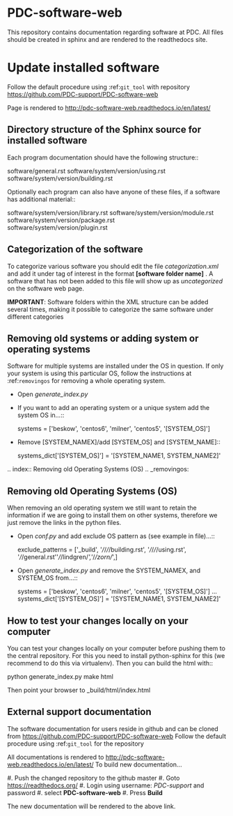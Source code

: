 # PDC-software-web
This repository contains documentation regarding software at PDC.
All files should be created in sphinx and are rendered to the readthedocs site.
  
Update installed software
=========================

Follow the default procedure using :ref:`git_tool` with repository
https://github.com/PDC-support/PDC-software-web

Page is rendered to http://pdc-software-web.readthedocs.io/en/latest/

Directory structure of the Sphinx source for installed software
---------------------------------------------------------------

Each program documentation should have the following structure::

  software/general.rst
  software/system/version/using.rst
  software/system/version/building.rst
  
Optionally each program can also have anyone of these files, 
if a software has additional material::

  software/system/version/library.rst
  software/system/version/module.rst
  software/system/version/package.rst  
  software/system/version/plugin.rst

Categorization of the software
------------------------------

To categorize various software you should edit the file *categorization.xml*
and add it under *<category>* tag of interest in the format *<name>* **[software folder name]** *<name>*.
A software that has not been added to this file will show up as *uncategorized*
on the software web page.

**IMPORTANT**: Software folders within the XML structure can be added several times, making
it possible to categorize the same software under different categories

Removing old systems or adding system or operating systems
----------------------------------------------------------

Software for multiple systems are installed under the OS in question. If only your system is using this
particular OS, follow the instructions at :ref:`removingos` for removing a whole operating system.

* Open *generate_index.py*
* If you want to add an operating system or a unique system add the system OS in...::

    systems = ['beskow', 'centos6', 'milner', 'centos5', '[SYSTEM_OS]']

* Remove [SYSTEM_NAMEX]/add [SYSTEM_OS] and [SYSTEM_NAME]::

    systems_dict['[SYSTEM_OS]'] = '[SYSTEM_NAME1, SYSTEM_NAME2]'

.. index:: Removing old Operating Systems (OS)
.. _removingos:

Removing old Operating Systems (OS)
-----------------------------------

When removing an old operating system we still want to retain the information if we are going
to install them on other systems, therefore we just remove the links in the python
files.

* Open *conf.py* and add exclude OS pattern as (see example in file)...::

    exclude_patterns = ['_build', '*/*/*/*/building.rst', '*/*/*/*/using.rst', '*/*/general.rst''*/*/lindgren/*','*/*/zorn/*',]

* Open *generate_index.py* and remove the SYSTEM_NAMEX, and SYSTEM_OS from...::

    systems = ['beskow', 'centos6', 'milner', 'centos5', '[SYSTEM_OS]']
    ...
    systems_dict['[SYSTEM_OS]'] = '[SYSTEM_NAME1, SYSTEM_NAME2]'
  
How to test your changes locally on your computer
-------------------------------------------------

You can test your changes locally on your computer before pushing them to the central repository.
For this you need to install python-sphinx for this (we recommend to do this via virtualenv). 
Then you can build the html with::

  python generate_index.py
  make html

Then point your browser to _build/html/index.html

External support documentation
------------------------------

The software documentation for users reside in github and can be cloned
from https://github.com/PDC-support/PDC-software-web
Follow the default procedure using :ref:`git_tool` for the repository

All documentations is rendered to http://pdc-software-web.readthedocs.io/en/latest/
To build new documentation...

#. Push the changed repository to the github master
#. Goto https://readthedocs.org/
#. Login using username: *PDC-support* and password
#. select **PDC-software-web**
#. Press **Build**

The new documentation will be rendered to the above link.
